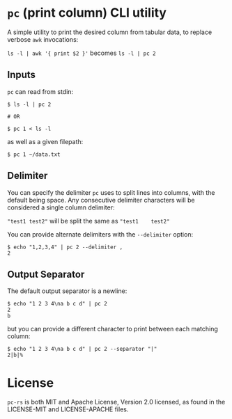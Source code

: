 # `pc` (print column) CLI utility

A simple utility to print the desired column from tabular data, to replace verbose `awk` invocations:

`ls -l | awk '{ print $2 }'` becomes `ls -l | pc 2`

## Inputs
`pc` can read from stdin:

```
$ ls -l | pc 2

# OR

$ pc 1 < ls -l
```

as well as a given filepath:

```
$ pc 1 ~/data.txt
```

## Delimiter
You can specify the delimiter `pc` uses to split lines into columns, with the default being space. Any consecutive delimiter characters will be considered a single column delimiter:

`"test1 test2"` will be split the same as `"test1    test2"`

You can provide alternate delimiters with the `--delimiter` option:

```
$ echo "1,2,3,4" | pc 2 --delimiter ,
2
```

## Output Separator
The default output separator is a newline:

```
$ echo "1 2 3 4\na b c d" | pc 2
2
b
```

but you can provide a different character to print between each matching column:

```
$ echo "1 2 3 4\na b c d" | pc 2 --separator "|"
2|b|%
```

 # License

`pc-rs` is both MIT and Apache License, Version 2.0 licensed, as found
in the LICENSE-MIT and LICENSE-APACHE files.